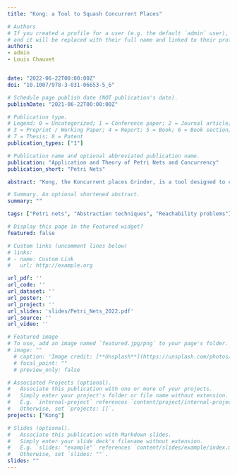 ```yaml
---
title: "Kong: a Tool to Squash Concurrent Places"

# Authors
# If you created a profile for a user (e.g. the default `admin` user), write the username (folder name) here 
# and it will be replaced with their full name and linked to their profile.
authors:
- admin
- Louis Chauvet


date: "2022-06-22T00:00:00Z"
doi: "10.1007/978-3-031-06653-5_6"

# Schedule page publish date (NOT publication's date).
publishDate: "2021-06-22T00:00:00Z"

# Publication type.
# Legend: 0 = Uncategorized; 1 = Conference paper; 2 = Journal article;
# 3 = Preprint / Working Paper; 4 = Report; 5 = Book; 6 = Book section;
# 7 = Thesis; 8 = Patent
publication_types: ["1"]

# Publication name and optional abbreviated publication name.
publication: "Application and Theory of Petri Nets and Concurrency"
publication_short: "Petri Nets"

abstract: "Kong, the Koncurrent places Grinder, is a tool designed to compute the concurrency relation of a Petri net by taking advantage of structural reductions. The specificity of Kong is to rely on a state space abstraction, called polyhedral abstraction in previous works, that involves a combination of structural reductions and linear arithmetic constraints between the marking of places."

# Summary. An optional shortened abstract.
summary: ""

tags: ["Petri nets", "Abstraction techniques", "Reachability problems"]

# Display this page in the Featured widget?
featured: false

# Custom links (uncomment lines below)
# links:
# - name: Custom Link
#   url: http://example.org

url_pdf: ''
url_code: ''
url_dataset: ''
url_poster: ''
url_project: ''
url_slides: 'slides/Petri_Nets_2022.pdf'
url_source: ''
url_video: ''

# Featured image
# To use, add an image named `featured.jpg/png` to your page's folder. 
# image: ""
  # caption: 'Image credit: [**Unsplash**](https://unsplash.com/photos/pLCdAaMFLTE)'
  # focal_point: ""
  # preview_only: false

# Associated Projects (optional).
#   Associate this publication with one or more of your projects.
#   Simply enter your project's folder or file name without extension.
#   E.g. `internal-project` references `content/project/internal-project/index.md`.
#   Otherwise, set `projects: []`.
projects: ["Kong"]

# Slides (optional).
#   Associate this publication with Markdown slides.
#   Simply enter your slide deck's filename without extension.
#   E.g. `slides: "example"` references `content/slides/example/index.md`.
#   Otherwise, set `slides: ""`.
slides: ""
---
```



